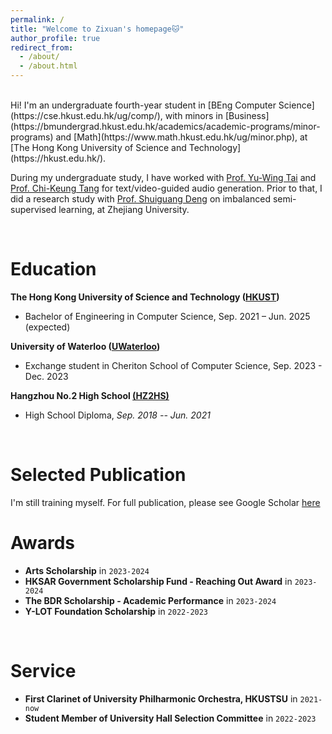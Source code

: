 ```yaml
---
permalink: /
title: "Welcome to Zixuan's homepage🐱"
author_profile: true
redirect_from: 
  - /about/
  - /about.html
---
```


<br>
Hi! I'm an undergraduate fourth-year student in [BEng Computer Science](https://cse.hkust.edu.hk/ug/comp/), with minors in [Business](https://bmundergrad.hkust.edu.hk/academics/academic-programs/minor-programs) and [Math](https://www.math.hkust.edu.hk/ug/minor.php), at [The Hong Kong University of Science and Technology](https://hkust.edu.hk/).

During my undergraduate study, I have worked with [Prof. Yu-Wing Tai](https://yuwingtai.github.io/) and [Prof. Chi-Keung Tang](https://home.cse.ust.hk/~cktang/bio.html) for text/video-guided audio generation. Prior to that, I did a research study with [Prof. Shuiguang Deng](https://person.zju.edu.cn/en/shuiguang) on imbalanced semi-supervised learning, at Zhejiang University.

<br>

Education
======
**The Hong Kong University of Science and Technology ([HKUST](https://hkust.edu.hk/))**
* Bachelor of Engineering in Computer Science, Sep. 2021 – Jun. 2025 (expected)

**University of Waterloo ([UWaterloo](https://uwaterloo.ca/))**
* Exchange student in Cheriton School of Computer Science, Sep. 2023 - Dec. 2023

**Hangzhou No.2 High School [(HZ2HS)](http://www.hz2hs.cn/)**
- High School Diploma, *Sep. 2018 -- Jun. 2021*

<br>

Selected Publication
======

I'm still training myself. For full publication, please see Google Scholar [here](https://scholar.google.com/citations?user=10O0bQQAAAAJ)



Awards
======
* **Arts Scholarship** in `2023-2024`
* **HKSAR Government Scholarship Fund - Reaching Out Award** in `2023-2024`
* **The BDR Scholarship - Academic Performance** in `2023-2024`
* **Y-LOT Foundation Scholarship** in `2022-2023`




<br>

Service
======
* **First Clarinet of University Philharmonic Orchestra, HKUSTSU** in `2021-now`  
* **Student Member of University Hall Selection Committee** in `2022-2023`

<script type="text/javascript" id="clustrmaps" src="//clustrmaps.com/map_v2.js?d=NhoV10bXlRiroBYyBv9pAmH7Zl4ReRvZZdaR35wCjRY&cl=ffffff&w=a"></script>
